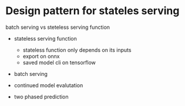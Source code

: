 
# Design pattern for stateles serving


batch serving vs steteless serving function

- stateless serving function
    - stateless function only depends on its inputs
    - export on onnx
    - saved model cli on tensorflow

- batch serving

- continued model evalutation

- two phased prediction